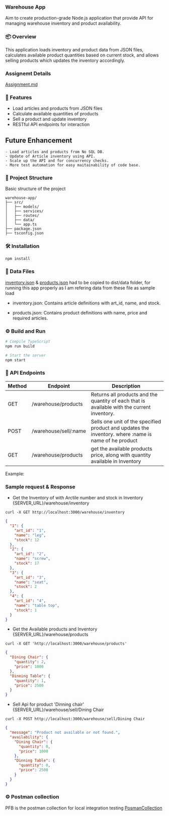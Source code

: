 ### Warehouse App

Aim to create production-grade Node.js application that provide API for managing warehouse inventory and product availability.

### 📦 Overview

This application loads inventory and product data from JSON files, calculates available product quantities based on current stock, and allows selling products which updates the inventory accordingly.

### Assignemt Details

[Assignment.md](Assignment.md)

### 🚀 Features

- Load articles and products from JSON files
- Calculate available quantities of products
- Sell a product and update inventory
- RESTful API endpoints for interaction

## Future Enhancement

    - Load articles and products from No SQL DB.
    - Update of Article inventory using API.
    - Scale up the API and for concurrency checks.
    - More test automation for easy maitainability of code base.

### 📁 Project Structure

Basic structure of the project

```
warehouse-app/
├── src/
│   ├── models/
│   ├── services/
│   ├── routes/
│   ├── data/
│   └── app.ts
├── package.json
├── tsconfig.json
```

### 🛠 Installation

```bash
npm install

```

### 📂 Data Files

[inventory.json](/src/data/inventory.json) & [products.json](/src/data/products.json) had to be copied to dist/data folder, for running this app properly as I am refering data from these file as sample load

- inventory.json: Contains article definitions with art_id, name, and stock.

- products.json: Contains product definitions with name, price and required articles.

### ⚙️ Build and Run

```bash
# Compile TypeScript
npm run build

# Start the server
npm start
```

### 🔌 API Endpoints

| Method | Endpoint              | Description                                                                                          |
| ------ | --------------------- | ---------------------------------------------------------------------------------------------------- |
| GET    | /warehouse/products   | Returns all products and the quantity of each that is available with the current inventory.          |
| POST   | /warehouse/sell/:name | Sells one unit of the specified product and updates the inventory. where :name is name of he product |
| GET    | /warehouse/products   | get the available products price, along with quantity available in Inventory                         |

Example:

### Sample request & Response

- Get the Inventory of with Arctile number and stock in Inventory {SERVER_URL}/warehouse/inventory

```
curl -X GET http://localhost:3000/warehouse/inventory
```

```json
{
  "1": {
    "art_id": "1",
    "name": "leg",
    "stock": 12
  },
  "2": {
    "art_id": "2",
    "name": "screw",
    "stock": 17
  },
  "3": {
    "art_id": "3",
    "name": "seat",
    "stock": 2
  },
  "4": {
    "art_id": "4",
    "name": "table top",
    "stock": 1
  }
}
```

- Get the Available products and Inventory {SERVER_URL}/warehouse/products

```
curl -X GET 'http://localhost:3000/warehouse/products'
```

```json
{
  "Dining Chair": {
    "quantity": 2,
    "price": 1000
  },
  "Dinning Table": {
    "quantity": 1,
    "price": 2500
  }
}
```

- Sell Api for product 'Dinning chair' {SERVER_URL}/warehouse/sell/Dining Chair

```
curl -X POST http://localhost:3000/warehouse/sell/Dining Chair
```

```json
{
  "message": "Product not available or not found.",
  "availability": {
    "Dining Chair": {
      "quantity": 0,
      "price": 1000
    },
    "Dinning Table": {
      "quantity": 0,
      "price": 2500
    }
  }
}
```

### ⚙️ Postman collection

PFB is the postman collection for local integration testing
[PosmanCollection](Ware_House_postman_collection.json)
